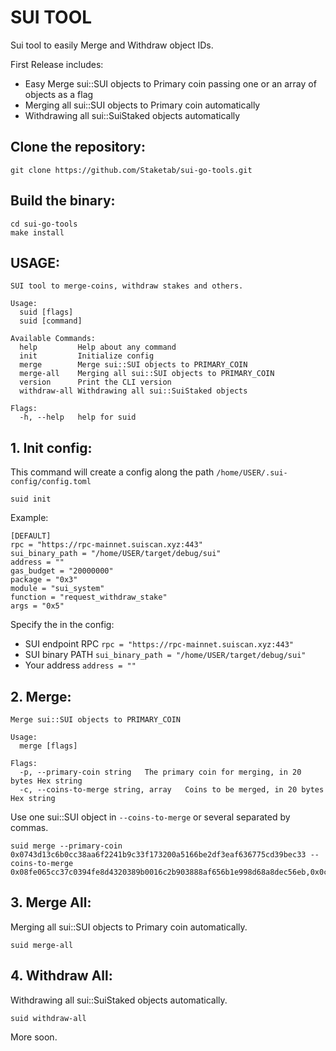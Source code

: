 # SUI TOOL
Sui tool to easily Merge and Withdraw object IDs.

First Release includes:
- Easy Merge sui::SUI objects to Primary coin passing one or an array of objects as a flag
- Merging all sui::SUI objects to Primary coin automatically
- Withdrawing all sui::SuiStaked objects automatically

## Clone the repository:
```
git clone https://github.com/Staketab/sui-go-tools.git
```

## Build the binary:
```
cd sui-go-tools
make install
```

## USAGE:
```
SUI tool to merge-coins, withdraw stakes and others.

Usage:
  suid [flags]
  suid [command]

Available Commands:
  help         Help about any command
  init         Initialize config
  merge        Merge sui::SUI objects to PRIMARY_COIN
  merge-all    Merging all sui::SUI objects to PRIMARY_COIN
  version      Print the CLI version
  withdraw-all Withdrawing all sui::SuiStaked objects

Flags:
  -h, --help   help for suid
```

## 1. Init config:
This command will create a config along the path `/home/USER/.sui-config/config.toml`
```
suid init
```
Example:
```
[DEFAULT]
rpc = "https://rpc-mainnet.suiscan.xyz:443"
sui_binary_path = "/home/USER/target/debug/sui"
address = ""
gas_budget = "20000000"
package = "0x3"
module = "sui_system"
function = "request_withdraw_stake"
args = "0x5"
```
Specify the in the config:
- SUI endpoint RPC `rpc = "https://rpc-mainnet.suiscan.xyz:443"`
- SUI binary PATH `sui_binary_path = "/home/USER/target/debug/sui"`
- Your address `address = ""`

## 2. Merge:
```
Merge sui::SUI objects to PRIMARY_COIN

Usage:
  merge [flags]

Flags:
  -p, --primary-coin string   The primary coin for merging, in 20 bytes Hex string
  -c, --coins-to-merge string, array   Coins to be merged, in 20 bytes Hex string
```
Use one sui::SUI object in `--coins-to-merge` or several separated by commas.
```
suid merge --primary-coin 0x0743d13c6b0cc38aa6f2241b9c33f173200a5166be2df3eaf636775cd39bec33 --coins-to-merge 0x08fe065cc37c0394fe8d4320389b0016c2b903888af656b1e998d68a8dec56eb,0x0c466a8adc360dd4c596cfc190d59f02354b295c54048d75374e38dff7810f64
```

## 3. Merge All:
Merging all sui::SUI objects to Primary coin automatically.
```
suid merge-all
```
## 4. Withdraw All:
Withdrawing all sui::SuiStaked objects automatically.
```
suid withdraw-all
```

More soon.